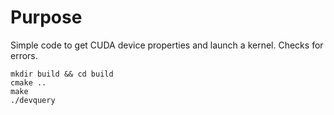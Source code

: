 # Purpose

Simple code to get CUDA device properties and launch a kernel. Checks for errors.

    mkdir build && cd build
    cmake ..
    make
    ./devquery